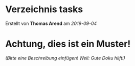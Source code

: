 # Verzeichnis tasks

Erstellt von **Thomas Arend** am *2019-09-04*

# Achtung, dies ist ein **Muster!**

*(Bitte eine Beschreibung einfügen! Weil: Gute Doku hilft!)*

